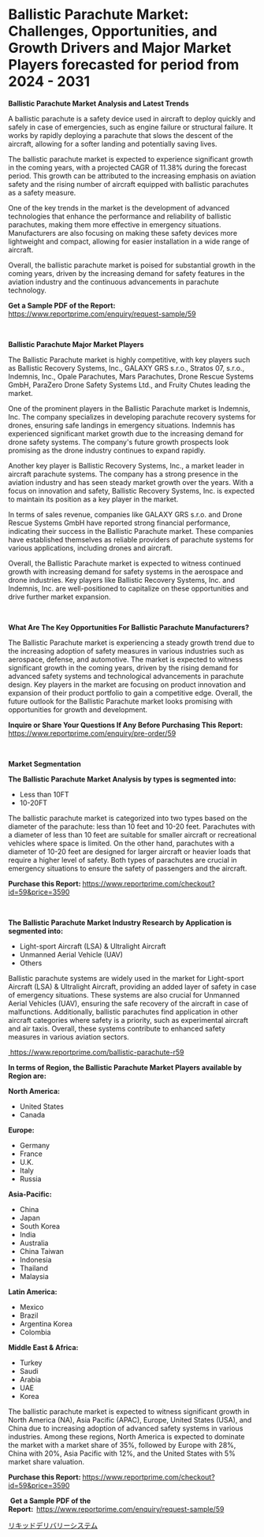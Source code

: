 <p><h1>Ballistic Parachute Market: Challenges, Opportunities, and Growth Drivers and Major Market Players forecasted for period from 2024 - 2031</h1></p><p><strong>Ballistic Parachute Market Analysis and Latest Trends</strong></p>
<p><p>A ballistic parachute is a safety device used in aircraft to deploy quickly and safely in case of emergencies, such as engine failure or structural failure. It works by rapidly deploying a parachute that slows the descent of the aircraft, allowing for a softer landing and potentially saving lives. </p><p>The ballistic parachute market is expected to experience significant growth in the coming years, with a projected CAGR of 11.38% during the forecast period. This growth can be attributed to the increasing emphasis on aviation safety and the rising number of aircraft equipped with ballistic parachutes as a safety measure. </p><p>One of the key trends in the market is the development of advanced technologies that enhance the performance and reliability of ballistic parachutes, making them more effective in emergency situations. Manufacturers are also focusing on making these safety devices more lightweight and compact, allowing for easier installation in a wide range of aircraft. </p><p>Overall, the ballistic parachute market is poised for substantial growth in the coming years, driven by the increasing demand for safety features in the aviation industry and the continuous advancements in parachute technology.</p></p>
<p><strong>Get a Sample PDF of the Report:&nbsp;</strong> <a href="https://www.reportprime.com/enquiry/request-sample/59">https://www.reportprime.com/enquiry/request-sample/59</a></p>
<p>&nbsp;</p>
<p><strong>Ballistic Parachute Major Market Players</strong></p>
<p><p>The Ballistic Parachute market is highly competitive, with key players such as Ballistic Recovery Systems, Inc., GALAXY GRS s.r.o., Stratos 07, s.r.o., Indemnis, Inc., Opale Parachutes, Mars Parachutes, Drone Rescue Systems GmbH, ParaZero Drone Safety Systems Ltd., and Fruity Chutes leading the market.</p><p>One of the prominent players in the Ballistic Parachute market is Indemnis, Inc. The company specializes in developing parachute recovery systems for drones, ensuring safe landings in emergency situations. Indemnis has experienced significant market growth due to the increasing demand for drone safety systems. The company's future growth prospects look promising as the drone industry continues to expand rapidly.</p><p>Another key player is Ballistic Recovery Systems, Inc., a market leader in aircraft parachute systems. The company has a strong presence in the aviation industry and has seen steady market growth over the years. With a focus on innovation and safety, Ballistic Recovery Systems, Inc. is expected to maintain its position as a key player in the market.</p><p>In terms of sales revenue, companies like GALAXY GRS s.r.o. and Drone Rescue Systems GmbH have reported strong financial performance, indicating their success in the Ballistic Parachute market. These companies have established themselves as reliable providers of parachute systems for various applications, including drones and aircraft.</p><p>Overall, the Ballistic Parachute market is expected to witness continued growth with increasing demand for safety systems in the aerospace and drone industries. Key players like Ballistic Recovery Systems, Inc. and Indemnis, Inc. are well-positioned to capitalize on these opportunities and drive further market expansion.</p></p>
<p>&nbsp;</p>
<p><strong>What Are The Key Opportunities For Ballistic Parachute Manufacturers?</strong></p>
<p><p>The Ballistic Parachute market is experiencing a steady growth trend due to the increasing adoption of safety measures in various industries such as aerospace, defense, and automotive. The market is expected to witness significant growth in the coming years, driven by the rising demand for advanced safety systems and technological advancements in parachute design. Key players in the market are focusing on product innovation and expansion of their product portfolio to gain a competitive edge. Overall, the future outlook for the Ballistic Parachute market looks promising with opportunities for growth and development.</p></p>
<p><strong>Inquire or Share Your Questions If Any Before Purchasing This Report:</strong> <a href="https://www.reportprime.com/enquiry/pre-order/59">https://www.reportprime.com/enquiry/pre-order/59</a></p>
<p>&nbsp;</p>
<p><strong>Market Segmentation</strong></p>
<p><strong>The Ballistic Parachute Market Analysis by types is segmented into:</strong></p>
<p><ul><li>Less than 10FT</li><li>10-20FT</li></ul></p>
<p><p>The ballistic parachute market is categorized into two types based on the diameter of the parachute: less than 10 feet and 10-20 feet. Parachutes with a diameter of less than 10 feet are suitable for smaller aircraft or recreational vehicles where space is limited. On the other hand, parachutes with a diameter of 10-20 feet are designed for larger aircraft or heavier loads that require a higher level of safety. Both types of parachutes are crucial in emergency situations to ensure the safety of passengers and the aircraft.</p></p>
<p><strong>Purchase this Report:&nbsp;</strong><a href="https://www.reportprime.com/checkout?id=59&price=3590">https://www.reportprime.com/checkout?id=59&price=3590</a></p>
<p>&nbsp;</p>
<p><strong>The Ballistic Parachute Market Industry Research by Application is segmented into:</strong></p>
<p><ul><li>Light-sport Aircraft (LSA) & Ultralight Aircraft</li><li>Unmanned Aerial Vehicle (UAV)</li><li>Others</li></ul></p>
<p><p>Ballistic parachute systems are widely used in the market for Light-sport Aircraft (LSA) & Ultralight Aircraft, providing an added layer of safety in case of emergency situations. These systems are also crucial for Unmanned Aerial Vehicles (UAV), ensuring the safe recovery of the aircraft in case of malfunctions. Additionally, ballistic parachutes find application in other aircraft categories where safety is a priority, such as experimental aircraft and air taxis. Overall, these systems contribute to enhanced safety measures in various aviation sectors.</p></p>
<p><a href="https://www.reportprime.com/ballistic-parachute-r59">&nbsp;https://www.reportprime.com/ballistic-parachute-r59</a></p>
<p><strong>In terms of Region, the Ballistic Parachute Market Players available by Region are:</strong></p>
<p>
    <p> <strong> North America: </strong>
        <ul>
            <li>United States</li>
            <li>Canada</li>
        </ul>
        </p> 
    <p> <strong> Europe: </strong>
        <ul>
            <li>Germany</li>
            <li>France</li>
            <li>U.K.</li>
            <li>Italy</li>
            <li>Russia</li>
        </ul>
        </p> 
    <p> <strong> Asia-Pacific: </strong>
        <ul>
            <li>China</li>
            <li>Japan</li>
            <li>South Korea</li>
            <li>India</li>
            <li>Australia</li>
            <li>China Taiwan</li>
            <li>Indonesia</li>
            <li>Thailand</li>
            <li>Malaysia</li>
        </ul>
        </p> 
    <p> <strong> Latin America: </strong>
        <ul>
            <li>Mexico</li>
            <li>Brazil</li>
            <li>Argentina Korea</li>
            <li>Colombia</li>
        </ul>
        </p> 
    <p> <strong> Middle East & Africa: </strong>
        <ul>
            <li>Turkey</li>
            <li>Saudi</li>
            <li>Arabia</li>
            <li>UAE</li>
            <li>Korea</li>
        </ul>
    </p>
    </p>
<p><p>The ballistic parachute market is expected to witness significant growth in North America (NA), Asia Pacific (APAC), Europe, United States (USA), and China due to increasing adoption of advanced safety systems in various industries. Among these regions, North America is expected to dominate the market with a market share of 35%, followed by Europe with 28%, China with 20%, Asia Pacific with 12%, and the United States with 5% market share valuation.</p></p>
<p><strong>Purchase this Report: </strong><a href="https://www.reportprime.com/checkout?id=59&price=3590">https://www.reportprime.com/checkout?id=59&price=3590</a></p>
<p>&nbsp;<strong>Get a Sample PDF of the Report:&nbsp;&nbsp;</strong><a href="https://www.reportprime.com/enquiry/request-sample/59">https://www.reportprime.com/enquiry/request-sample/59</a></p>
<p><strong></strong></p>
<p><p><a href="https://github.com/oqoeusbvpadwjs08/Market-Research-Report-List-2/blob/main/682524769529.md">リキッドデリバリーシステム</a></p></p>